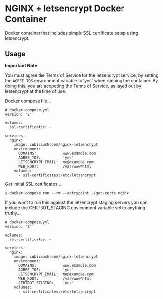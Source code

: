 NGINX + letsencrypt Docker Container
====================================

Docker container that includes simple SSL certificate setup using letsencrypt.
 
 
Usage
-----

**Important Note**

You must agree the Terms of Service for the letsencrypt service, by setting the `AGREE_TOS` environment variable to 
'yes' when running the container.  By doing this, you are accpeting the Terms of Service, as layed out by letsencrypt at 
the time of use.


Docker compose file…

    # docker-compose.yml
    version: '2'
    
    volumes:
      ssl-certificates: ~
    
    services:
      nginx:
        image: cubicmushroom/nginx-letsencrypt
        environment:
          DOMAINS:            www.example.com
          AGREE_TOS:          'yes'
          LETSENCRYPT_EMAIL:  me@example.com
          WEB_ROOT:           /var/www/html
        volumes:
          - ssl-certificates:/etc/letsencrypt


Get initial SSL certificates…

    $ docker-compose run --rm --entrypoint ./get-certs nginx
    
If you want to run this against the letsencrypt staging servers you can include the CERTBOT_STAGING environment variable 
set to anything truthy…

    # docker-compose.yml
    version: '2'
    
    volumes:
      ssl-certificates: ~
    
    services:
      nginx:
        image: cubicmushroom/nginx-letsencrypt
        environment:
          DOMAINS:            www.example.com
          AGREE_TOS:          'yes'
          LETSENCRYPT_EMAIL:  me@example.com
          WEB_ROOT:           /var/www/html
          CERTBOT_STAGING:    'yes'
        volumes:
          - ssl-certificates:/etc/letsencrypt

